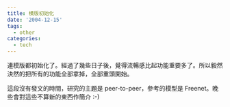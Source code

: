 ```yaml
---
title: 模版初始化
date: '2004-12-15'
tags:
  - other
categories:
  - tech
---
```

連模版都初始化了。經過了幾些日子後，覺得流暢感比起功能重要多了。所以毅然決然的把所有的功能全部拿掉，全部重頭開始。  
  
這段沒有發文的時間，研究的主題是 peer-to-peer，參考的模型是 Freenet。晚些會對這些不算新的東西作簡介 :-)